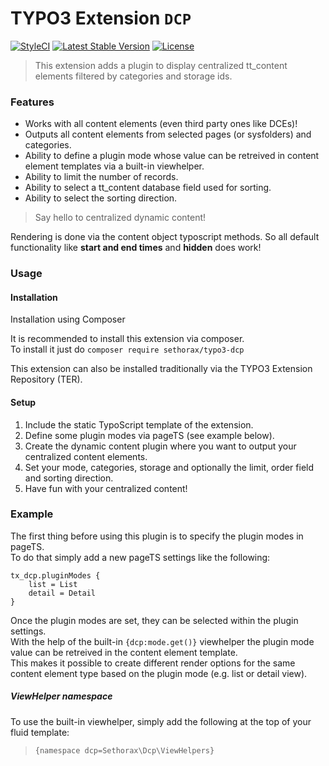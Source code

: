 # TYPO3 Extension ``DCP``

[![StyleCI](https://styleci.io/repos/98464032/shield?branch=master)](https://styleci.io/repos/98464032)
[![Latest Stable Version](https://poser.pugx.org/sethorax/typo3-dcp/v/stable)](https://packagist.org/packages/sethorax/typo3-dcp)
[![License](https://poser.pugx.org/sethorax/typo3-dcp/license)](https://packagist.org/packages/sethorax/typo3-dcp)


> This extension adds a plugin to display centralized tt_content elements filtered by categories and storage ids.

### Features

- Works with all content elements (even third party ones like DCEs)!
- Outputs all content elements from selected pages (or sysfolders) and categories.
- Ability to define a plugin mode whose value can be retreived in content element templates via a built-in viewhelper.
- Ability to limit the number of records.
- Ability to select a tt_content database field used for sorting.
- Ability to select the sorting direction.

> Say hello to centralized dynamic content!

Rendering is done via the content object typoscript methods. So all default functionality like **start and end times** and **hidden** does work!


### Usage

#### Installation

Installation using Composer

It is recommended to install this extension via composer.  
To install it just do ``composer require sethorax/typo3-dcp``

This extension can also be installed traditionally via the TYPO3 Extension Repository (TER).

#### Setup

1. Include the static TypoScript template of the extension.
2. Define some plugin modes via pageTS (see example below).
3. Create the dynamic content plugin where you want to output your centralized content elements.
4. Set your mode, categories, storage and optionally the limit, order field and sorting direction.
5. Have fun with your centralized content!


### Example

The first thing before using this plugin is to specify the plugin modes in pageTS.  
To do that simply add a new pageTS settings like the following: 

```
tx_dcp.pluginModes {
	list = List
	detail = Detail
}
```

Once the plugin modes are set, they can be selected within the plugin settings.  
With the help of the built-in ```{dcp:mode.get()}``` viewhelper the plugin mode value can be retreived in the content element template.  
This makes it possible to create different render options for the same content element type based on the plugin mode (e.g. list or detail view).

##### ViewHelper namespace

To use the built-in viewhelper, simply add the following at the top of your fluid template:  
> ```{namespace dcp=Sethorax\Dcp\ViewHelpers}```
